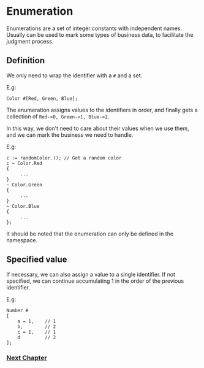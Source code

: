 # Enumeration
Enumerations are a set of integer constants with independent names. Usually can be used to mark some types of business data, to facilitate the judgment process.
## Definition
We only need to wrap the identifier with a `#` and a set.

E.g:
```
Color #[Red, Green, Blue];
```
The enumeration assigns values to the identifiers in order, and finally gets a collection of `Red->0, Green->1, Blue->2`.

In this way, we don't need to care about their values when we use them, and we can mark the business we need to handle.

E.g:
```
c := randomColor.(); // Get a random color
c ~ Color.Red
{
     ...
}
~ Color.Green
{
     ...
}
~ Color.Blue
{
     ...
};
```

It should be noted that the enumeration can only be defined in the namespace.
## Specified value
If necessary, we can also assign a value to a single identifier. If not specified, we can continue accumulating 1 in the order of the previous identifier.

E.g:
```
Number #
[
    a = 1,    // 1
    b,        // 2
    c = 1,    // 1
    d         // 2
];
```

### [Next Chapter](check.md)